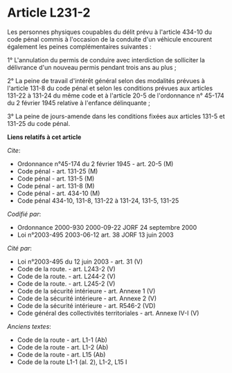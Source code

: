 # Article L231-2

Les personnes physiques coupables du délit prévu à l'article 434-10 du code pénal commis à l'occasion de la conduite d'un
véhicule encourent également les peines complémentaires suivantes :

1° L'annulation du permis de conduire avec interdiction de solliciter la délivrance d'un nouveau permis pendant trois ans au
plus ;

2° La peine de travail d'intérêt général selon des modalités prévues à l'article 131-8 du code pénal et selon les conditions
prévues aux articles 131-22 à 131-24 du même code et à l'article 20-5 de l'ordonnance n° 45-174 du 2 février 1945 relative à
l'enfance délinquante ;

3° La peine de jours-amende dans les conditions fixées aux articles 131-5 et 131-25 du code pénal.

**Liens relatifs à cet article**

_Cite_:

  - Ordonnance n°45-174 du 2 février 1945 - art. 20-5 (M)
  - Code pénal - art. 131-25 (M)
  - Code pénal - art. 131-5 (M)
  - Code pénal - art. 131-8 (M)
  - Code pénal - art. 434-10 (M)
  - Code pénal 434-10, 131-8, 131-22 à 131-24, 131-5, 131-25

_Codifié par_:

  - Ordonnance 2000-930 2000-09-22 JORF 24 septembre 2000
  - Loi n°2003-495 2003-06-12 art. 38 JORF 13 juin 2003

_Cité par_:

  - Loi n°2003-495 du 12 juin 2003 - art. 31 (V)
  - Code de la route. - art. L243-2 (V)
  - Code de la route. - art. L244-2 (V)
  - Code de la route. - art. L245-2 (V)
  - Code de la sécurité intérieure - art. Annexe 1 (V)
  - Code de la sécurité intérieure - art. Annexe 2 (V)
  - Code de la sécurité intérieure - art. R546-2 (VD)
  - Code général des collectivités territoriales - art. Annexe IV-I (V)

_Anciens textes_:

  - Code de la route - art. L1-1 (Ab)
  - Code de la route - art. L1-2 (Ab)
  - Code de la route - art. L15 (Ab)
  - Code de la route L1-1 (al. 2), L1-2, L15 I
